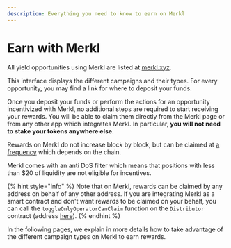 ```yaml
---
description: Everything you need to know to earn on Merkl
---
```


# Earn with Merkl

All yield opportunities using Merkl are listed at [merkl.xyz](https://merkl.xyz).

This interface displays the different campaigns and their types. For every opportunity, you may find a link for where to deposit your funds.

Once you deposit your funds or perform the actions for an opportunity incentivized with Merkl, no additional steps are required to start receiving your rewards. You will be able to claim them directly from the Merkl page or from any other app which integrates Merkl. In particular, **you will not need to stake your tokens anywhere else**.

Rewards on Merkl do not increase block by block, but can be claimed at [a frequency](./helpers.md#🔗-live-amms-and-chains) which depends on the chain.

Merkl comes with an anti DoS filter which means that positions with less than \$20 of liquidity are not eligible for incentives.

{% hint style="info" %}
Note that on Merkl, rewards can be claimed by any address on behalf of any other address. If you are integrating Merkl as a smart contract and don't want rewards to be claimed on your behalf, you can call the `toggleOnlyOperatorCanClaim` function on the `Distributor` contract (address [here](./helpers.md#🧑‍💻-smart-contracts)).
{% endhint %}

In the following pages, we explain in more details how to take advantage of the different campaign types on Merkl to earn rewards.
